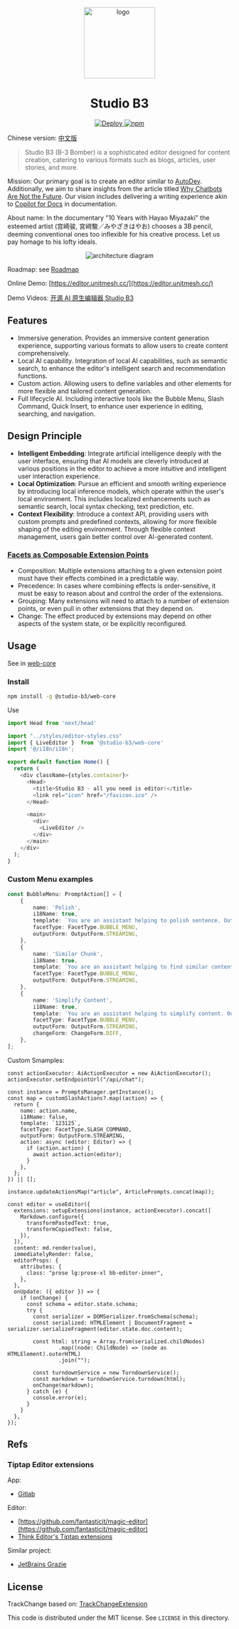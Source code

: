 <p align="center">
  <img src="docs/logo.svg" width="160px" height="160px"  alt="logo" />
</p>
<h1 align="center">Studio B3</h1>

<p align="center">
    <a href="https://github.com/unit-mesh/3b/actions/workflows/deploy.yml">
        <img src="https://github.com/unit-mesh/3b/actions/workflows/deploy.yml/badge.svg" alt="Deploy">
    </a>
    <a href="https://www.npmjs.com/package/@studio-b3/web-core">
        <img src="https://img.shields.io/npm/v/@studio-b3/web-core" alt="npm">
    </a>
</p>

Chinese version: [中文版](./README.zh.md)

> Studio B3 (B-3 Bomber) is a sophisticated editor designed for content creation, catering to various formats such as
> blogs, articles, user stories, and more.

Mission: Our primary goal is to create an editor similar to [AutoDev](https://github.com/unit-mesh/auto-dev).
Additionally, we aim to share insights from the article
titled [Why Chatbots Are Not the Future](https://wattenberger.com/thoughts/boo-chatbots). Our vision includes delivering
a writing experience akin to [Copilot for Docs](https://githubnext.com/projects/copilot-for-docs/) in documentation.

About name: In the documentary "10 Years with Hayao Miyazaki"  the esteemed artist (宫崎骏, 宮﨑駿／みやざきはやお) chooses a 3B
pencil,
deeming conventional ones too inflexible for his creative process. Let us pay homage to his lofty ideals.

<p align="center">
  <img src="docs/architecture.svg" alt="architecture diagram" />
</p>

Roadmap: see [Roadmap](https://github.com/unit-mesh/3b/issues/1)

Online Demo: [https://editor.unitmesh.cc/](https://editor.unitmesh.cc/)

Demo Videos: [开源 AI 原生编辑器 Studio B3](https://www.bilibili.com/video/BV1E64y1j7hJ/)

## Features

- Immersive generation. Provides an immersive content generation experience, supporting various formats to allow users
  to create content comprehensively.
- Local AI capability. Integration of local AI capabilities, such as semantic search, to enhance the editor's
  intelligent search and recommendation functions.
- Custom action. Allowing users to define variables and other elements for more flexible and tailored content
  generation.
- Full lifecycle AI. Including interactive tools like the Bubble Menu, Slash Command, Quick Insert, to enhance user
  experience in editing, searching, and navigation.

## Design Principle

- **Intelligent Embedding**: Integrate artificial intelligence deeply with the user interface, ensuring that AI models
  are cleverly introduced at various positions in the editor to achieve a more intuitive and intelligent user
  interaction experience.
- **Local Optimization**: Pursue an efficient and smooth writing experience by introducing local inference models, which
  operate within the user's local environment. This includes localized enhancements such as semantic search, local
  syntax checking, text prediction, etc.
- **Context Flexibility**: Introduce a context API, providing users with custom prompts and predefined contexts,
  allowing for more flexible shaping of the editing environment. Through flexible context management, users gain better
  control over AI-generated content.

### [Facets as Composable Extension Points](https://marijnhaverbeke.nl/blog/facets.html)

* Composition: Multiple extensions attaching to a given extension point must have their effects combined in a
  predictable way.
* Precedence: In cases where combining effects is order-sensitive, it must be easy to reason about and control the order
  of the extensions.
* Grouping: Many extensions will need to attach to a number of extension points, or even pull in other extensions that
  they depend on.
* Change: The effect produced by extensions may depend on other aspects of the system state, or be explicitly
  reconfigured.

## Usage

See in [web-core](./web/core/README.md)

### Install

```bash
npm install -g @studio-b3/web-core
```

Use

```typescript jsx
import Head from 'next/head'

import "../styles/editor-styles.css"
import { LiveEditor }  from '@studio-b3/web-core'
import '@/i18n/i18n';

export default function Home() {
  return (
    <div className={styles.container}>
      <Head>
        <title>Studio B3 - all you need is editor!</title>
        <link rel="icon" href="/favicon.ico" />
      </Head>

      <main>
        <div>
          <LiveEditor />
        </div>
      </main>
    </div>
  );
}
```

### Custom Menu examples

```typescript
const BubbleMenu: PromptAction[] = [
	{
		name: 'Polish',
		i18Name: true,
		template: `You are an assistant helping to polish sentence. Output in markdown format. \n ###${DefinedVariable.SELECTION}###`,
		facetType: FacetType.BUBBLE_MENU,
		outputForm: OutputForm.STREAMING,
	},
	{
		name: 'Similar Chunk',
		i18Name: true,
		template: `You are an assistant helping to find similar content. Output in markdown format. \n ###${DefinedVariable.SELECTION}###`,
		facetType: FacetType.BUBBLE_MENU,
		outputForm: OutputForm.STREAMING,
	},
	{
		name: 'Simplify Content',
		i18Name: true,
		template: `You are an assistant helping to simplify content. Output in markdown format. \n ###${DefinedVariable.SELECTION}###`,
		facetType: FacetType.BUBBLE_MENU,
		outputForm: OutputForm.STREAMING,
		changeForm: ChangeForm.DIFF,
	},
];
```

Custom Smamples:


```tsx
const actionExecutor: AiActionExecutor = new AiActionExecutor();
actionExecutor.setEndpointUrl("/api/chat");

const instance = PromptsManager.getInstance();
const map = customSlashActions?.map((action) => {
  return {
    name: action.name,
    i18Name: false,
    template: `123125`,
    facetType: FacetType.SLASH_COMMAND,
    outputForm: OutputForm.STREAMING,
    action: async (editor: Editor) => {
      if (action.action) {
        await action.action(editor);
      }
    },
  };
}) || [];

instance.updateActionsMap("article", ArticlePrompts.concat(map));

const editor = useEditor({
  extensions: setupExtensions(instance, actionExecutor).concat([
    Markdown.configure({
      transformPastedText: true,
      transformCopiedText: false,
    }),
  ]),
  content: md.render(value),
  immediatelyRender: false,
  editorProps: {
    attributes: {
      class: "prose lg:prose-xl bb-editor-inner",
    },
  },
  onUpdate: ({ editor }) => {
    if (onChange) {
      const schema = editor.state.schema;
      try {
        const serializer = DOMSerializer.fromSchema(schema);
        const serialized: HTMLElement | DocumentFragment = serializer.serializeFragment(editor.state.doc.content);

        const html: string = Array.from(serialized.childNodes)
                .map((node: ChildNode) => (node as HTMLElement).outerHTML)
                .join("");

        const turndownService = new TurndownService();
        const markdown = turndownService.turndown(html);
        onChange(markdown);
      } catch (e) {
        console.error(e);
      }
    }
  },
});
```

## Refs

### Tiptap Editor extensions

App:

- [Gitlab](https://gitlab.com/gitlab-org/gitlab/-/tree/master/app/assets/javascripts/content_editor/extensions)

Editor:

- [https://github.com/fantasticit/magic-editor](https://github.com/fantasticit/magic-editor)
- [Think Editor's Tiptap extensions](https://github.com/fantasticit/think/tree/main/packages/client/src/tiptap/core/extensions)

Similar project:

- [JetBrains Grazie](https://lp.jetbrains.com/grazie-for-software-teams/)

## License

TrackChange based on: [TrackChangeExtension](https://github.com/chenyuncai/tiptap-track-change-extension)

This code is distributed under the MIT license. See `LICENSE` in this directory.
